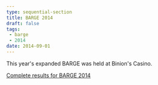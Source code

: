 ```yaml
---
type: sequential-section
title: BARGE 2014
draft: false
tags:
 - barge
 - 2014
date: 2014-09-01
---
```


This year's expanded BARGE was held at Binion's Casino.

[Complete results for BARGE 2014](/barge/results/2014)
